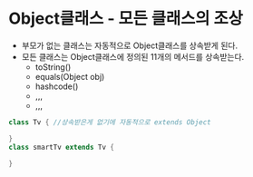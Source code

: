 # Object클래스 - 모든 클래스의 조상
- 부모가 없는 클래스는 자동적으로 Object클래스를 상속받게 된다.
- 모든 클래스는 Object클래스에 정의된 11개의 메서드를 상속받는다.
    - toString()
    - equals(Object obj)
    - hashcode()
    - ,,,
    - ,,,
```java
class Tv { //상속받은게 없기에 자동적으로 extends Object

}
class smartTv extends Tv {

}
```